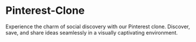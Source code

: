 # Pinterest-Clone
Experience the charm of social discovery with our Pinterest clone. Discover, save, and share ideas seamlessly in a visually captivating environment.
